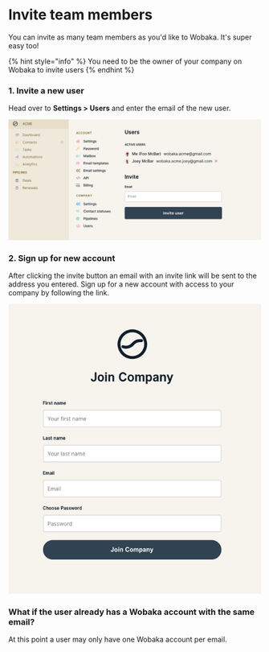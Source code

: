 # Invite team members

You can invite as many team members as you'd like to Wobaka. It's super easy too!

{% hint style="info" %}
You need to be the owner of your company on Wobaka to invite users
{% endhint %}

### 1. Invite a new user

Head over to **Settings &gt; Users** and enter the email of the new user.

![Send invite](../.gitbook/assets/screenshot-2021-07-08-at-09.00.13.png)

### 2. Sign up for new account

After clicking the invite button an email with an invite link will be sent to the address you entered. Sign up for a new account with access to your company by following the link.

![Join company](../.gitbook/assets/screenshot-2021-07-08-at-09.01.10.png)

### What if the user already has a Wobaka account with the same email?

At this point a user may only have one Wobaka account per email.

